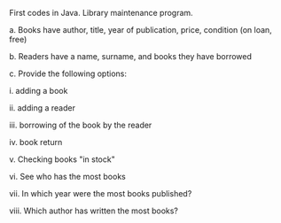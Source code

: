 First codes in Java. Library maintenance program.

a. Books have author, title, year of publication, price, condition (on loan, free)

b. Readers have a name, surname, and books they have borrowed

c. Provide the following options:

i. adding a book

ii. adding a reader

iii. borrowing of the book by the reader

iv. book return

v. Checking books "in stock"

vi. See who has the most books

vii. In which year were the most books published?

viii. Which author has written the most books?
